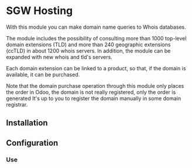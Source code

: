 # SGW Hosting

With this module you can make domain name queries to Whois databases.

The module includes the possibility of consulting more than 1000 top-level domain
extensions (TLD) and more than 240 geographic extensions (ccTLD) in about 1200 whois
servers. In addition, the module can be expanded with new whois and tld's servers.

Each domain extension can be linked to a product, so that, if the domain is available,
it can be purchased.

Note that the domain purchase operation through this module only places the order in
Odoo, the domain is not really registered, only the order is generated It's up to you to
register the domain manually in some domain registrar.

## Installation

## Configuration

### Use


